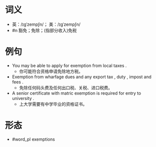 # 词义
- 英：/ɪɡˈzempʃn/； 美：/ɪɡˈzempʃn/
- #n 豁免；免除；(指部分收入)免税
# 例句
- You may be able to apply for exemption from local taxes .
	- 你可能符合资格申请免除地方税。
- Exemption from wharfage dues and any export tax , duty , impost and fees .
	- 免除任何码头费及任何出口税、关税、进口税费。
- A senior certificate with matric exemption is required for entry to university .
	- 上大学需要有中学毕业的资格证书。
# 形态
- #word_pl exemptions
